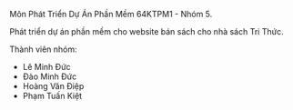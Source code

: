 Môn Phát Triển Dự Án Phần Mềm 64KTPM1 - Nhóm 5.

Phát triển dự án phần mềm cho website bán sách cho nhà sách Tri Thức.

Thành viên nhóm:
- Lê Minh Đức
- Đào Minh Đức
- Hoàng Văn Điệp
- Phạm Tuấn Kiệt


